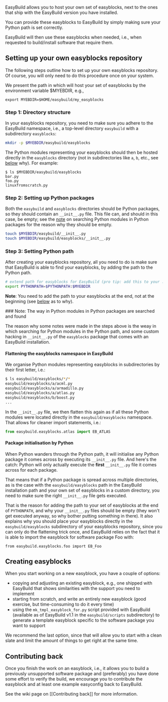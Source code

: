 EasyBuild allows you to host your own set of easyblocks, next to the ones that ship with the
EasyBuild version you have installed.

You can provide these easyblocks to EasyBuild by simply making sure your Python path is set correctly.

EasyBuild will then use these easyblocks when needed, i.e., when requested to build/install software that require them.


## Setting up your own easyblocks repository

The following steps outline how to set up your own easyblocks repository. Of course, you will only need to do this procedure
once on your system.

We present the path in which will host your set of easyblocks by the environment variable $MYEBDIR, e.g.,

```
export MYEBDIR=$HOME/easybuild/my_easyblocks
```


### Step 1: Directory structure

In your easyblocks repository, you need to make sure you adhere to the EasyBuild namespace, i.e.,
a top-level directory `easybuild` with a subdirectory `easyblocks`:

```bash
mkdir -p $MYEBDIR/easybuild/easyblocks
```

The Python modules representing your easyblocks should then be hosted directly in the `easyblocks`
directory (not in subdirectories like `a`, `b`, etc., see [below](#searching) why). For example:

```
$ ls $MYEBDIR/easybuild/easyblocks
bar.py
foo.py
linuxfromscratch.py
```

### Step 2: Setting up Python packages

Both the `easybuild` and `easyblocks` directories should be Python packages, so they should contain
an `__init__.py` file. This file can, and should in this case, be empty; see the [note](#searching) on searching
Python modules in Python packages for the reason why they should be empty.

```bash
touch $MYEBDIR/easybuild/__init__.py
touch $MYEBDIR/easybuild/easyblocks/__init__.py
```


### Step 3: Setting Python path

After creating your easyblocks repository, all you need to do is make sure that EasyBuild is able
to find your easyblocks, by adding the path to the Python path.

```bash
# extend path for easyblocks for EasyBuild (pro tip: add this to your .bashrc)
export PYTHONPATH=$PYTHONPATH:$MYEBDIR
```

**Note**: You need to add the path to your easyblocks at the end, not at the beginning (see
[below](#searching) as to why).


<a name="wiki-searching">
### Note: The way in Python modules in Python packages are searched and found

The reason why some notes were made in the steps above is the weay in which searching for Python modules
in the Python path, and some custom hacking in `__init__.py` of the `easyblocks` package that comes
with an EasyBuild installation.


#### Flattening the easyblocks namespace in EasyBuild

We organise Python modules representing easyblocks in subdirectories by their first letter, i.e.:

```bash
$ ls easybuild/easyblocks/*/*
easybuild/easyblocks/a/acml.py
easybuild/easyblocks/a/armadillo.py
easybuild/easyblocks/a/atlas.py
easybuild/easyblocks/b/boost.py
...
```

In the `__init__.py` file, we then flatten this again as if all these Python modules were located directly
in the `easybuild/easyblocks` namespace. That allows for cleaner import statements, i.e.:

```python
from easybuild.easyblocks.atlas import EB_ATLAS
```


#### Package initialisation by Python

When Python wanders through the Python path, it will initialise any Python package it comes across by
executing its `__init__.py` file. And here's the catch: Python will only actually execute the **first** `__init__.py`
file it comes across for each package.

That means that if a Python package is spread across multiple directories, as is the case with the
`easybuild/easyblocks` path in the EasyBuild installation path and your own set of easyblocks in a custom directory,
you need to make sure the right `__init__.py` file gets executed. 

That is the reason for adding the path to your set of easyblocks at the end of `PYTHONPATH`, and why your `__init__.py`
files should be empty (they won't get executed anyway, so why bother putting something in there). It also explains why
you should place your easyblocks directly in the `easybuild/easyblocks` subdirectory of your easyblocks repository,
since you can only do the flattening trick once, and EasyBuild relies on the fact that it is able to import the easyblock
for software package Foo with:

```
from easybuild.easyblocks.foo import EB_Foo
```


## Creating easyblocks

When you start working on a new easyblock, you have a couple of options:

* copying and adjusting an existing easyblock, e.g., one shipped with EasyBuild that shows similarities with the support you need
to implement
* starting from scratch, and write an entirely new easyblock (good exercise, but time-consuming to do it every time)
* using the ```mk_tmpl_easyblock_for.py``` script provided with EasyBuild (available as of EasyBuild v1.1 in the
`easybuild/scripts` subdirectory) to generate a template easyblock specific to the software package you want to support

We recommend the last option, since that will allow you to start with a clean slate and limit the amount of things to
get right at the same time.


## Contributing back

Once you finish the work on an easyblock, i.e., it allows you to build a previously unsupported software package and
(preferably) you have done some effort to verify the build, we encourage you to contribute the easyblock and at least one
example easyconfig back to EasyBuild. 

See the wiki page on [[Contributing back]] for more information.

